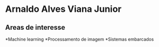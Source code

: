 # Arnaldo Alves Viana Junior

## Areas de interesse
  
  *Machine learning
  *Processamento de imagem
  *Sistemas embarcados
